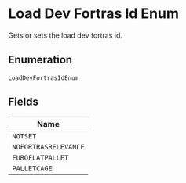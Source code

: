 
# Load Dev Fortras Id Enum

Gets or sets the load dev fortras id.

## Enumeration

`LoadDevFortrasIdEnum`

## Fields

| Name |
|  --- |
| `NOTSET` |
| `NOFORTRASRELEVANCE` |
| `EUROFLATPALLET` |
| `PALLETCAGE` |

